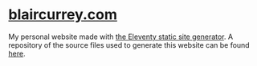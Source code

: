 # [blaircurrey.com](https://blaircurrey.com)
My personal website made with [the Eleventy static site generator](https://www.11ty.dev/). A repository of the source files used to generate this website can be found [here](https://github.com/BlairCurrey/blaircurrey.com-source).